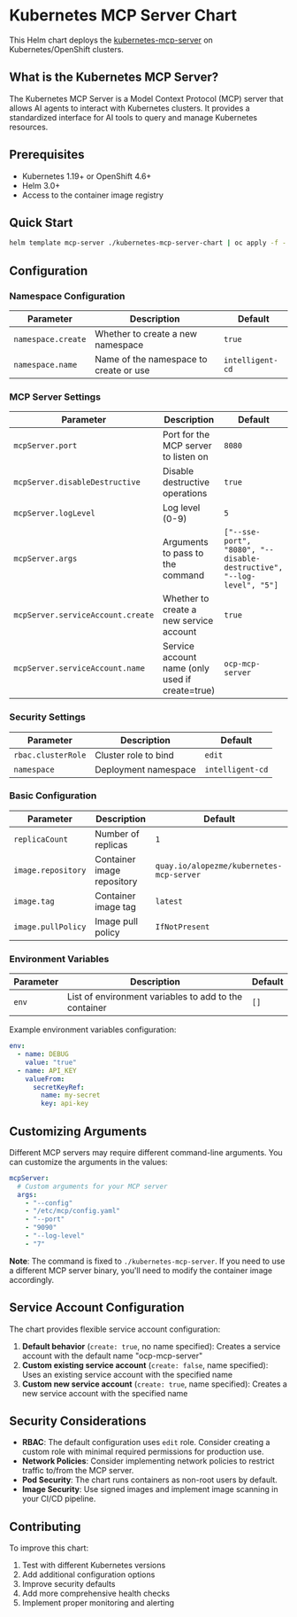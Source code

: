 # Kubernetes MCP Server Chart

This Helm chart deploys the [kubernetes-mcp-server](https://github.com/containers/kubernetes-mcp-server) on Kubernetes/OpenShift clusters.

## What is the Kubernetes MCP Server?

The Kubernetes MCP Server is a Model Context Protocol (MCP) server that allows AI agents to interact with Kubernetes clusters. It provides a standardized interface for AI tools to query and manage Kubernetes resources.

## Prerequisites

- Kubernetes 1.19+ or OpenShift 4.6+
- Helm 3.0+
- Access to the container image registry

## Quick Start

```bash
helm template mcp-server ./kubernetes-mcp-server-chart | oc apply -f -
```



## Configuration

### Namespace Configuration

| Parameter | Description | Default |
|-----------|-------------|---------|
| `namespace.create` | Whether to create a new namespace | `true` |
| `namespace.name` | Name of the namespace to create or use | `intelligent-cd` |

### MCP Server Settings

| Parameter | Description | Default |
|-----------|-------------|---------|
| `mcpServer.port` | Port for the MCP server to listen on | `8080` |
| `mcpServer.disableDestructive` | Disable destructive operations | `true` |
| `mcpServer.logLevel` | Log level (0-9) | `5` |
| `mcpServer.args` | Arguments to pass to the command | `["--sse-port", "8080", "--disable-destructive", "--log-level", "5"]` |
| `mcpServer.serviceAccount.create` | Whether to create a new service account | `true` |
| `mcpServer.serviceAccount.name` | Service account name (only used if create=true) | `ocp-mcp-server` |

### Security Settings

| Parameter | Description | Default |
|-----------|-------------|---------|
| `rbac.clusterRole` | Cluster role to bind | `edit` |
| `namespace` | Deployment namespace | `intelligent-cd` |

### Basic Configuration

| Parameter | Description | Default |
|-----------|-------------|---------|
| `replicaCount` | Number of replicas | `1` |
| `image.repository` | Container image repository | `quay.io/alopezme/kubernetes-mcp-server` |
| `image.tag` | Container image tag | `latest` |
| `image.pullPolicy` | Image pull policy | `IfNotPresent` |

### Environment Variables

| Parameter | Description | Default |
|-----------|-------------|---------|
| `env` | List of environment variables to add to the container | `[]` |

Example environment variables configuration:
```yaml
env:
  - name: DEBUG
    value: "true"
  - name: API_KEY
    valueFrom:
      secretKeyRef:
        name: my-secret
        key: api-key
```

## Customizing Arguments

Different MCP servers may require different command-line arguments. You can customize the arguments in the values:

```yaml
mcpServer:
  # Custom arguments for your MCP server
  args:
    - "--config"
    - "/etc/mcp/config.yaml"
    - "--port"
    - "9090"
    - "--log-level"
    - "7"
```

**Note**: The command is fixed to `./kubernetes-mcp-server`. If you need to use a different MCP server binary, you'll need to modify the container image accordingly.

## Service Account Configuration

The chart provides flexible service account configuration:

1. **Default behavior** (`create: true`, no name specified): Creates a service account with the default name "ocp-mcp-server"
2. **Custom existing service account** (`create: false`, name specified): Uses an existing service account with the specified name
3. **Custom new service account** (`create: true`, name specified): Creates a new service account with the specified name

## Security Considerations

- **RBAC**: The default configuration uses `edit` role. Consider creating a custom role with minimal required permissions for production use.
- **Network Policies**: Consider implementing network policies to restrict traffic to/from the MCP server.
- **Pod Security**: The chart runs containers as non-root users by default.
- **Image Security**: Use signed images and implement image scanning in your CI/CD pipeline.

## Contributing

To improve this chart:

1. Test with different Kubernetes versions
2. Add additional configuration options
3. Improve security defaults
4. Add more comprehensive health checks
5. Implement proper monitoring and alerting
